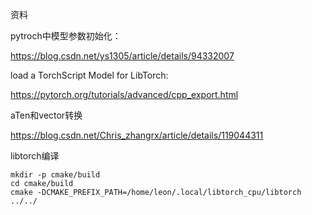 资料

pytroch中模型参数初始化：

https://blog.csdn.net/ys1305/article/details/94332007

load a TorchScript Model for LibTorch:

https://pytorch.org/tutorials/advanced/cpp_export.html

aTen和vector转换

https://blog.csdn.net/Chris_zhangrx/article/details/119044311

libtorch编译

```
mkdir -p cmake/build
cd cmake/build
cmake -DCMAKE_PREFIX_PATH=/home/leon/.local/libtorch_cpu/libtorch ../../
```


